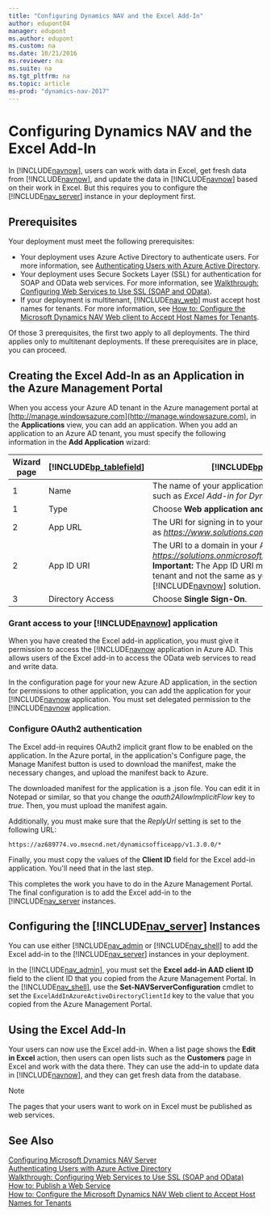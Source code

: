 ```yaml
---
title: "Configuring Dynamics NAV and the Excel Add-In"
author: edupont04
manager: edupont
ms.author: edupont
ms.custom: na
ms.date: 10/21/2016
ms.reviewer: na
ms.suite: na
ms.tgt_pltfrm: na
ms.topic: article
ms-prod: "dynamics-nav-2017"
---
```

# Configuring Dynamics NAV and the Excel Add-In
In [!INCLUDE[navnow](includes/navnow_md.md)], users can work with data in Excel, get fresh data from [!INCLUDE[navnow](includes/navnow_md.md)], and update the data in [!INCLUDE[navnow](includes/navnow_md.md)] based on their work in Excel. But this requires you to configure the [!INCLUDE[nav_server](includes/nav_server_md.md)] instance in your deployment first.  

## Prerequisites
Your deployment must meet the following prerequisites:

-   Your deployment uses Azure Active Directory to authenticate users. For more information, see [Authenticating Users with Azure Active Directory](Authenticating-Users-with-Azure-Active-Directory.md).  
-   Your deployment uses Secure Sockets Layer (SSL) for authentication for SOAP and OData web services. For more information, see [Walkthrough: Configuring Web Services to Use SSL (SOAP and OData)](Walkthrough--Configuring-Web-Services-to-Use-SSL--SOAP-and-OData-.md).  
-   If your deployment is multitenant, [!INCLUDE[nav_web](includes/nav_web_md.md)] must accept host names for tenants. For more information, see [How to: Configure the Microsoft Dynamics NAV Web client to Accept Host Names for Tenants](How-to--Configure-the-Microsoft-Dynamics-NAV-Web-client-to-Accept-Host-Names-for-Tenants.md).  

Of those 3 prerequisites, the first two apply to all deployments. The third applies only to multitenant deployments. If these prerequisites are in place, you can proceed.  

## Creating the Excel Add-In as an Application in the Azure Management Portal
When you access your Azure AD tenant in the Azure management portal at [http://manage.windowsazure.com](http://manage.windowsazure.com), in the **Applications** view, you can add an application. When you add an application to an Azure AD tenant, you must specify the following information in the **Add Application** wizard:  

|Wizard page|[!INCLUDE[bp_tablefield](includes/bp_tablefield_md.md)]|[!INCLUDE[bp_tabledescription](includes/bp_tabledescription_md.md)]|  
|-----------------|---------------------------------|---------------------------------------|  
|1|Name|The name of your application as it will display to your users, such as *Excel Add-in for Dynamics NAV*.|  
|1|Type|Choose **Web application and/or web app**.|  
|2|App URL|The URI for signing in to your [!INCLUDE[nav_web_server](includes/nav_web_server_md.md)], such as *https://www.solutions.com/DynamicsNAV/WebClient/*.|  
|2|App ID URI|The URI to a domain in your Azure AD tenant, such as *https://solutions.onmicrosoft.com/ExcelAddinforDynamicsNAV*. **Important:**  The App ID URI must be unique within the Azure AD tenant and not the same as you specified for your [!INCLUDE[navnow](includes/navnow_md.md)] solution.|  
|3|Directory Access|Choose **Single Sign-On**.|  

### Grant access to your [!INCLUDE[navnow](includes/navnow_md.md)] application
When you have created the Excel add-in application, you must give it permission to access the [!INCLUDE[navnow](includes/navnow_md.md) application in Azure AD. This allows users of the Excel add-in to access the OData web services to read and write data.  

In the configuration page for your new Azure AD application, in the section for permissions to other application, you can add the application for your [!INCLUDE[navnow](includes/navnow_md.md) application. You must set delegated permission to the [!INCLUDE[navnow](includes/navnow_md.md) application.  

### Configure OAuth2 authentication
The Excel add-in requires OAuth2 implicit grant flow to be enabled on the application. In the Azure portal, in the application's Configure page, the Manage Manifest button is used to download the manifest, make the necessary changes, and upload the manifest back to Azure.

The downloaded manifest for the application is a .json file. You can edit it in Notepad or similar, so that you change the *oauth2AllowImplicitFlow* key to *true*. Then, you must upload the manifest again.  

Additionally, you must make sure that the *ReplyUrl* setting is set to the following URL:
```  
https://az689774.vo.msecnd.net/dynamicsofficeapp/v1.3.0.0/*
```  

Finally, you must copy the values of the **Client ID** field for the Excel add-in application. You'll need that in the last step.

This completes the work you have to do in the Azure Management Portal. The final configuration is to add the Excel add-in to the [!INCLUDE[nav_server](includes/nav_server_md.md) instances.

## Configuring the [!INCLUDE[nav_server](includes/nav_server_md.md)] Instances
You can use either [!INCLUDE[nav_admin](includes/nav_admin_md.md) or [!INCLUDE[nav_shell](includes/nav_shell_md.md)] to add the Excel add-in to the [!INCLUDE[nav_server](includes/nav_server_md.md)] instances in your deployment.

In the [!INCLUDE[nav_admin](includes/nav_admin_md.md)], you must set the **Excel add-in AAD client ID** field to the client ID that you copied from the Azure Management Portal. In the [!INCLUDE[nav_shell](includes/nav_shell_md.md)], use the **Set-NAVServerConfiguration** cmdlet to set the ```ExcelAddInAzureActiveDirectoryClientId``` key to the  value that you copied from the Azure Management Portal.

## Using the Excel Add-In
Your users can now use the Excel add-in. When a list page shows the **Edit in Excel** action, then users can open lists such as the **Customers** page in Excel and work with the data there. They can use the add-in to update data in [!INCLUDE[navnow](includes/navnow_md.md)], and they can get fresh data from the database.  

> [!NOTE]  
>  The pages that your users want to work on in Excel must be published as web services.

## See Also
[Configuring Microsoft Dynamics NAV Server](Configuring-Microsoft-Dynamics-NAV.md)  
[Authenticating Users with Azure Active Directory](Authenticating-Users-with-Azure-Active-Directory.md)  
[Walkthrough: Configuring Web Services to Use SSL (SOAP and OData)](Walkthrough--Configuring-Web-Services-to-Use-SSL--SOAP-and-OData-.md)  
[How to: Publish a Web Service](How-to--Publish-a-Web-Service.md)  
[How to: Configure the Microsoft Dynamics NAV Web client to Accept Host Names for Tenants](How-to--Configure-the-Microsoft-Dynamics-NAV-Web-client-to-Accept-Host-Names-for-Tenants.md)  
